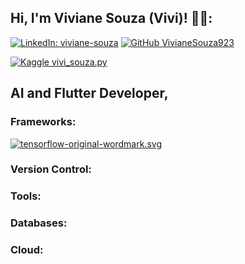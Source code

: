 ## Hi, I'm Viviane Souza (Vivi)! 🧚‍♀️:

[![LinkedIn: viviane-souza](https://img.shields.io/badge/-LinkedIn-blue?style=flat-square&logo=linkedin&logoColor=white&link=https://www.linkedin.com/in/viviane-souza-8672391b0/)](https://www.linkedin.com/in/viviane-souza-8672391b0/)
[![GitHub VivianeSouza923](https://img.shields.io/github/followers/VivianeSouza923?style=social)](https://github.com/VivianeSouza923)

[![Kaggle vivi_souza.py](https://img.shields.io/badge/-Kaggle-20BEFF?style=flat&logo=kaggle&logoColor=white&link=https://www.kaggle.com/morbidvivi)](https://www.kaggle.com/morbidvivi)


## AI and Flutter Developer, 

### Frameworks:

[![tensorflow-original-wordmark.svg](https://path/to/logo.png)](https://github.com/devicons/devicon/blob/master/icons/tensorflow/tensorflow-original-wordmark.svg)


### Version Control:



### Tools:



### Databases:



### Cloud:

